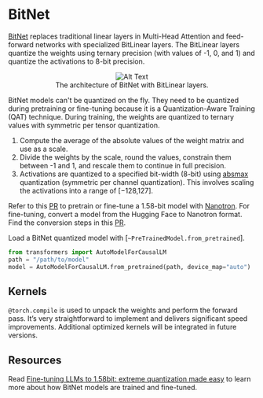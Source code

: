 <!--Copyright 2024 The HuggingFace Team. All rights reserved.

Licensed under the Apache License, Version 2.0 (the "License"); you may not use this file except in compliance with
the License. You may obtain a copy of the License at

http://www.apache.org/licenses/LICENSE-2.0

Unless required by applicable law or agreed to in writing, software distributed under the License is distributed on
an "AS IS" BASIS, WITHOUT WARRANTIES OR CONDITIONS OF ANY KIND, either express or implied. See the License for the
specific language governing permissions and limitations under the License.

⚠️ Note that this file is in Markdown but contain specific syntax for our doc-builder (similar to MDX) that may not be
rendered properly in your Markdown viewer.

-->

# BitNet

[BitNet](https://huggingface.co/papers/2402.17764) replaces traditional linear layers in Multi-Head Attention and feed-forward networks with specialized BitLinear layers. The BitLinear layers quantize the weights using ternary precision (with values of -1, 0, and 1) and quantize the activations to 8-bit precision.

<figure style="text-align: center;">
  <img src="https://huggingface.co/datasets/huggingface/documentation-images/resolve/main/blog/1.58llm_extreme_quantization/bitlinear.png" alt="Alt Text" />
  <figcaption>The architecture of BitNet with BitLinear layers.</figcaption>
</figure>

BitNet models can't be quantized on the fly. They need to be quantized during pretraining or fine-tuning because it is a Quantization-Aware Training (QAT) technique. During training, the weights are quantized to ternary values with symmetric per tensor quantization.

1. Compute the average of the absolute values of the weight matrix and use as a scale.
2. Divide the weights by the scale, round the values, constrain them between -1 and 1, and rescale them to continue in full precision.
3. Activations are quantized to a specified bit-width (8-bit) using [absmax](https://arxiv.org/pdf/2208.07339) quantization (symmetric per channel quantization). This involves scaling the activations into a range of [−128,127].

Refer to this [PR](https://github.com/huggingface/nanotron/pull/180) to pretrain or fine-tune a 1.58-bit model with [Nanotron](https://github.com/huggingface/nanotron). For fine-tuning, convert a model from the Hugging Face to Nanotron format. Find the conversion steps in this [PR](https://github.com/huggingface/nanotron/pull/174).

Load a BitNet quantized model with [`~PreTrainedModel.from_pretrained`].

```py
from transformers import AutoModelForCausalLM
path = "/path/to/model"
model = AutoModelForCausalLM.from_pretrained(path, device_map="auto")
```

## Kernels

`@torch.compile` is used to unpack the weights and perform the forward pass. It’s very straightforward to implement and delivers significant speed improvements. Additional optimized kernels will be integrated in future versions.

## Resources

Read [Fine-tuning LLMs to 1.58bit: extreme quantization made easy](https://huggingface.co/blog/1_58_llm_extreme_quantization) to learn more about how BitNet models are trained and fine-tuned.
